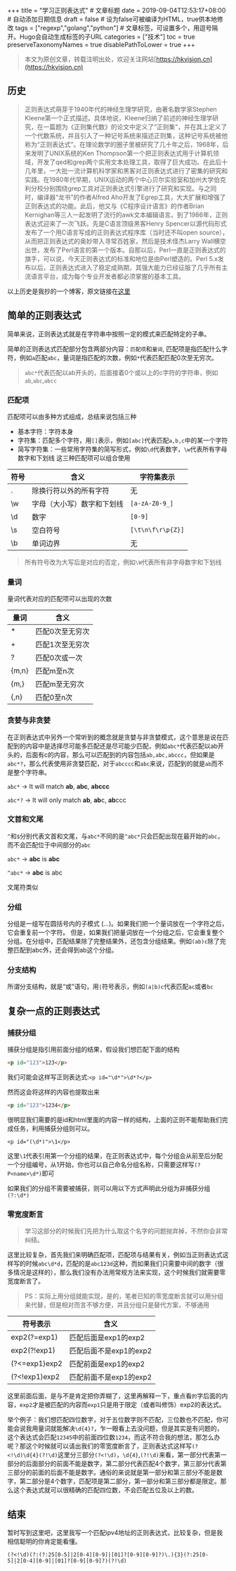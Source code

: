+++
title = "学习正则表达式"  # 文章标题
date = 2019-09-04T12:53:17+08:00  # 自动添加日期信息
draft = false  # 设为false可被编译为HTML，true供本地修改
tags = ["regexp","golang","python"]  # 文章标签，可设置多个，用逗号隔开。Hugo会自动生成标签的子URL
categories = ["技术"]
toc = true
preserveTaxonomyNames = true
disablePathToLower = true
+++

> 本文为原创文章，转载注明出处，欢迎关注网站[https://hkvision.cn](https://hkvision.cn)

## 历史
> 正则表达式萌芽于1940年代的神经生理学研究，由著名数学家Stephen Kleene第一个正式描述。具体地说，Kleene归纳了前述的神经生理学研究，在一篇题为《正则集代数》的论文中定义了“正则集”，并在其上定义了一个代数系统，并且引入了一种记号系统来描述正则集，这种记号系统被他称为“正则表达式”。在理论数学的圈子里被研究了几十年之后，1968年，后来发明了UNIX系统的Ken Thompson第一个把正则表达式用于计算机领域，开发了qed和grep两个实用文本处理工具，取得了巨大成功。在此后十几年里，一大批一流计算机科学家和黑客对正则表达式进行了密集的研究和实践。在1980年代早期，UNIX运动的两个中心贝尔实验室和加州大学伯克利分校分别围绕grep工具对正则表达式引擎进行了研究和实现。与之同时，编译器“龙书”的作者Alfred Aho开发了Egrep工具，大大扩展和增强了正则表达式的功能。此后，他又与《C程序设计语言》的作者Brian Kernighan等三人一起发明了流行的awk文本编辑语言。到了1986年，正则表达式迎来了一次飞跃。先是C语言顶级黑客Henry Spencer以源代码形式发布了一个用C语言写成的正则表达式程序库（当时还不叫open source），从而把正则表达式的奥妙带入寻常百姓家，然后是技术怪杰Larry Wall横空出世，发布了Perl语言的第一个版本。自那以后，Perl一直是正则表达式的旗手，可以说，今天正则表达式的标准和地位是由Perl塑造的。Perl 5.x发布以后，正则表达式进入了稳定成熟期，其强大能力已经征服了几乎所有主流语言平台，成为每个专业开发者都必须掌握的基本工具。

以上历史是我抄的一个博客，原文链接在[这里](https://blog.csdn.net/cpucooler2011/article/details/50347303)

## 简单的正则表达式
简单来说，正则表达式就是在字符串中按照一定的模式来匹配特定的子串。

简单的正则表达式匹配部分包含两部分内容：`匹配项`和`量词`,
匹配项是指匹配什么字符，例如`a`匹配`abc`，量词是指匹配的次数，例如`*`代表匹配匹配0次至无穷次。

> `abc*`代表匹配以ab开头的，后面接着0个或以上的c字符的字符串，例如`ab`,`abc`,`abcc`

### 匹配项
匹配项可以由多种方式组成，总结来说包括三种
- 基本字符：字符本身
- 字符集：匹配多个字符，用`[]`表示，例如`[abc]`代表匹配`a,b,c`中的某一个字符
- 简写字符集：一些常用字符集的简写形式，例如`\d`代表数字，`\w`代表所有字母数字和下划线
这三种匹配项可以组合使用

|符号    |含义   |字符集表示    |
|--------|-------|-------|
|.      |除换行符以外的所有字符 |无|
|\w     |字母（大小写）数字和下划线 |`[a-zA-Z0-9_]`|
|\d     |数字   |`[0-9]`|
|\s     |空白符号   |`[\t\n\f\r\p{Z}]`|
|\b     |单词边界   |无|

> 所有符号改为大写后是对应的否定，例如`\W`代表所有非字母数字和下划线

### 量词
量词代表对应的匹配项可以出现的次数

|量词   |含义   |
|-------|-------|
|*  |匹配0次至无穷次|
|+  |匹配1次至无穷次|
|?  |匹配0次或一次|
|{m,n}  |匹配m至n次|
|{m,}   |匹配m至无穷次|
|{,n}   |匹配0至n次|

### 贪婪与非贪婪
在正则表达式中另外一个常听到的概念就是贪婪与非贪婪模式，这个意思是说在匹配到的内容中是选择尽可能多匹配还是尽可能少匹配，例如`abc*`代表匹配以ab开头的，后面有c的内容，那么可以匹配到的内容包括`ab,abc,abccc`，但如果是`abc*?`，那么代表使用非贪婪匹配，对于`abcccc`和`abc`来说，匹配到的就是`ab`而不是整个字符串。

`abc*` -> It will match **ab**, **abc**, **abccc**

`abc*?` -> It will only match **ab**, **ab**c, **ab**ccc

### 文首和文尾
`^`和`$`分别代表文首和文尾，与`abc*`不同的是`^abc*`只会匹配出现在最开始的`abc`，而不会匹配位于中间部分的`abc`

`abc*` -> **abc** is **abc**

`^abc*` -> **abc** is abc

文尾符类似

### 分组
分组是一组写在圆括号内的子模式 (...)。如果我们把一个量词放在一个字符之后，它会重复前一个字符。 但是，如果我们把量词放在一个分组之后，它会重复整个分组。在分组中，匹配结果除了完整结果外，还包含分组结果。例如`(ab)c`除了完整匹配到abc外，还会得到ab这个分组。

### 分支结构
所谓分支结构，就是“或”语句，用`|`符号表示，例如`(a|b)c`代表匹配`ac`或者`bc`

## 复杂一点的正则表达式
### 捕获分组
捕获分组是指引用前面分组的结果，假设我们想匹配下面的结构
``` HTML
<p id="123">123</p>
```
我们可能会这样写正则表达式:`<p id="\d*">\d*?</p>`

然而这会将这样的内容也提取出来
``` HTML
<p id="123">1234</p>
```
很明显我们需要的是id和html里面的内容一样的结构，上面的正则不能帮助我们完成任务，利用捕获分组则可以。

`<p id="(\d*)">\1</p>`

这里`\1`代表引用第一个分组的结果，在正则表达式中，每个分组会从前至后分配一个分组编号，从1开始，你也可以自己命名分组名称，只需要这样写`(?P<name>\d*)`即可

如果我们的分组不需要被捕获，则可以用以下方式声明此分组为非捕获分组`(?:\d*)`

### 零宽度断言
> 学习这部分的时候我们先把为什么取这个名字的问题抛弃掉，不然你会非常纠结。

这里比较复杂，首先我们来明确匹配项，匹配项与结果有关，例如当正则表达式这样写的时候`abc\d*d`，匹配的是`abc123d`这种，而如果我们只需要中间的数字（很多情况是这样的），那么我们没有办法用常规方法来实现，这个时候我们就需要零宽度断言了。

> PS：实际上用分组就能实现，是的，笔者已知的零宽度断言就可以用分组来代替，但是相对而言不够方便，并且分组只是替代方案，不够通用

|符号表示   |含义|
|----------|----|
|exp2(?=exp1)|匹配后面是exp1的exp2|
|exp2(?!exp1)|匹配后面不是exp1的exp2|
|(?<=exp1)exp2|匹配前面是exp1的exp2|
|(?<!exp1)exp2|匹配前面不是exp1的exp2|

这里前面后面，是与不是肯定把你弄糊了，这里再解释一下，重点看`的`字后面的内容，`exp2`才是被匹配的内容而`exp1`只是用于限定（或者叫修饰）exp2的表达式。

举个例子：我们想匹配四位数字，对于五位数字则不匹配，三位数也不匹配，你可能会说我用量词就能解决`\d{4}?`，乍一眼看上去没问题，但是其实是有问题的，这个表达式会匹配`12345`中的前面四位数`1234`，而这不符合我的想法，那怎么办呢？那这个时候就可以请出我们的零宽度断言了，正则表达式这样写`(?<!\d)\d{4}(?!\d)`这里分三部分`(?<!\d)`，`\d{4}`,`(?!\d)`来看，第一部分代表第一部分的后面部分的前面不能是数字，第二部分代表匹配4个数字，第三部分代表第三部分的前面的后面不能是数字。通俗的来说就是第一部分和第三部分不能是数字，第二部分是4个数字，匹配项是第二部分，第一部分和第三部分都是限定。那么这个表达式就可以很精确的匹配四位数，不会匹配五位及以上的数。


## 结束
暂时写到这里吧，这里我写一个匹配ipv4地址的正则表达式，比较复杂，但是我相信聪明的你肯定能看懂。
```
(?<!\d)(?:(?:25[0-5]|2[0-4][0-9]|[01]?[0-9][0-9]?)\.){3}(?:25[0-5]|2[0-4][0-9]|[01]?[0-9][0-9]?)(?!\d)
```






